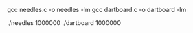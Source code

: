 gcc needles.c -o needles -lm
gcc dartboard.c -o dartboard -lm

./needles 1000000
./dartboard 1000000
